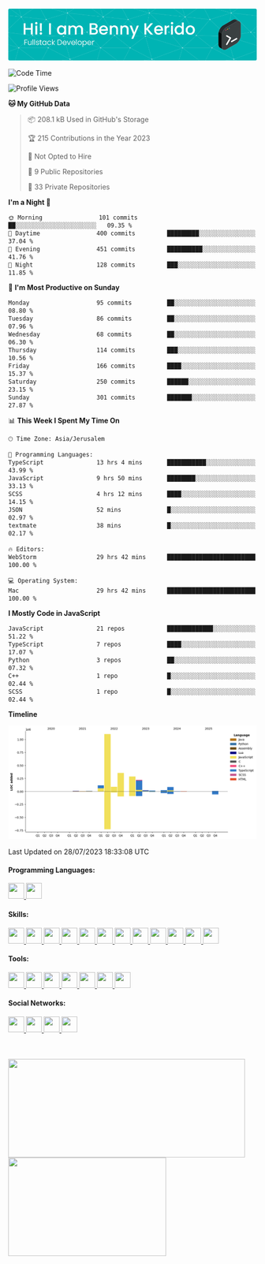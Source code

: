 ![Header](./header.png)


<!--START_SECTION:waka-->
![Code Time](http://img.shields.io/badge/Code%20Time-74%20hrs%2026%20mins-blue)

![Profile Views](http://img.shields.io/badge/Profile%20Views-55-blue)

**🐱 My GitHub Data** 

> 📦 208.1 kB Used in GitHub's Storage 
 > 
> 🏆 215 Contributions in the Year 2023
 > 
> 🚫 Not Opted to Hire
 > 
> 📜 9 Public Repositories 
 > 
> 🔑 33 Private Repositories 
 > 
**I'm a Night 🦉** 

```text
🌞 Morning                101 commits         ██░░░░░░░░░░░░░░░░░░░░░░░   09.35 % 
🌆 Daytime                400 commits         █████████░░░░░░░░░░░░░░░░   37.04 % 
🌃 Evening                451 commits         ██████████░░░░░░░░░░░░░░░   41.76 % 
🌙 Night                  128 commits         ███░░░░░░░░░░░░░░░░░░░░░░   11.85 % 
```
📅 **I'm Most Productive on Sunday** 

```text
Monday                   95 commits          ██░░░░░░░░░░░░░░░░░░░░░░░   08.80 % 
Tuesday                  86 commits          ██░░░░░░░░░░░░░░░░░░░░░░░   07.96 % 
Wednesday                68 commits          ██░░░░░░░░░░░░░░░░░░░░░░░   06.30 % 
Thursday                 114 commits         ███░░░░░░░░░░░░░░░░░░░░░░   10.56 % 
Friday                   166 commits         ████░░░░░░░░░░░░░░░░░░░░░   15.37 % 
Saturday                 250 commits         ██████░░░░░░░░░░░░░░░░░░░   23.15 % 
Sunday                   301 commits         ███████░░░░░░░░░░░░░░░░░░   27.87 % 
```


📊 **This Week I Spent My Time On** 

```text
🕑︎ Time Zone: Asia/Jerusalem

💬 Programming Languages: 
TypeScript               13 hrs 4 mins       ███████████░░░░░░░░░░░░░░   43.99 % 
JavaScript               9 hrs 50 mins       ████████░░░░░░░░░░░░░░░░░   33.13 % 
SCSS                     4 hrs 12 mins       ████░░░░░░░░░░░░░░░░░░░░░   14.15 % 
JSON                     52 mins             █░░░░░░░░░░░░░░░░░░░░░░░░   02.97 % 
textmate                 38 mins             █░░░░░░░░░░░░░░░░░░░░░░░░   02.17 % 

🔥 Editors: 
WebStorm                 29 hrs 42 mins      █████████████████████████   100.00 % 

💻 Operating System: 
Mac                      29 hrs 42 mins      █████████████████████████   100.00 % 
```

**I Mostly Code in JavaScript** 

```text
JavaScript               21 repos            █████████████░░░░░░░░░░░░   51.22 % 
TypeScript               7 repos             ████░░░░░░░░░░░░░░░░░░░░░   17.07 % 
Python                   3 repos             ██░░░░░░░░░░░░░░░░░░░░░░░   07.32 % 
C++                      1 repo              █░░░░░░░░░░░░░░░░░░░░░░░░   02.44 % 
SCSS                     1 repo              █░░░░░░░░░░░░░░░░░░░░░░░░   02.44 % 
```



**Timeline**

![Lines of Code chart](https://raw.githubusercontent.com/bennykerido/bennykerido/main/assets/bar_graph.png)


 Last Updated on 28/07/2023 18:33:08 UTC
<!--END_SECTION:waka-->

<div>
  <h4>Programming Languages:</h4>
      <a href="#">
  <img height="32" width="32" src="https://cdn.simpleicons.org/javascript" />
  </a>
    <a href="#">
  <img height="32" width="32" src="https://cdn.simpleicons.org/python" />
  </a>
</div>
<div class="row">
  <h4>Skills:</h4>

  <a href="#">
  <img height="32" width="32" src="https://cdn.simpleicons.org/typescript" />
  </a>

  <a href="#">
  <img height="32" width="32" src="https://cdn.simpleicons.org/react" />
  </a>
  <a href="#">
  <img height="32" width="32" src="https://cdn.simpleicons.org/reactrouter" />
  </a>
  <a href="#">
  <img height="32" width="32" src="https://cdn.simpleicons.org/nodedotjs" />
  </a>
  <a href="#">
  <img height="32" width="32" src="https://cdn.simpleicons.org/express" />
  </a>
  <a href="#">
  <img height="32" width="32" src="https://cdn.simpleicons.org/nestjs" />
  </a>
  <a href="#">
  <img height="32" width="32" src="https://cdn.simpleicons.org/nextdotjs" />
  </a>
  <a href="#">
  <img height="32" width="32" src="https://cdn.simpleicons.org/html5" />
  </a>
  <a href="#">
  <img height="32" width="32" src="https://cdn.simpleicons.org/css3"/>
  </a>
  <a href="#">
    <img height="32" width="32" src="https://cdn.simpleicons.org/cssmodules" />
  </a>
  <a href="#">
    <img height="32" width="32" src="https://cdn.simpleicons.org/sass" />
  </a>
  <a href="#">
    <img height="32" width="32" src="https://cdn.simpleicons.org/php" />
  </a>
</div>

<div class="row">
  <h4>Tools:</h4>
  <a href="#">
  <img height="32" width="32" src="https://cdn.simpleicons.org/webstorm" />
  </a>
  <a href="#">
  <img height="32" width="32" src="https://cdn.simpleicons.org/phpstorm" />
  </a>
    <a href="#">
  <img height="32" width="32" src="https://cdn.simpleicons.org/pycharm" />
  </a>
  <a href="#">
  <img height="32" width="32" src="https://cdn.simpleicons.org/visualstudiocode" />
  </a>
  <a href="#">
    <img height="32" width="32" src="https://cdn.simpleicons.org/npm" />
  </a>
    <a href="#">
  <img height="32" width="32" src="https://cdn.simpleicons.org/intellijidea" />
  </a>
    <a href="#">
  <img height="32" width="32" src="https://cdn.simpleicons.org/eclipseide" />
  </a>
</div>


<div class="row">
  <h4>Social Networks:</h4>
  <a href="https://www.linkedin.com/in/bennykerido">
    <img height="32" width="32" src="https://cdn.simpleicons.org/linkedin" />
  </a>
  <a href="https://www.facebook.com/benny.kerido">
    <img height="32" width="32" src="https://cdn.simpleicons.org/facebook" />
  </a>
  <a href="https://www.instagram.com/bennykerido">
    <img height="32" width="32" src="https://cdn.simpleicons.org/instagram" />
  </a>
    <a href="https://www.github.com/bennykerido">
    <img height="32" width="32" src="https://cdn.simpleicons.org/github" />
  </a>
</div>
<br/>
<br/>
<br/>

<a href="https://github.com/bennykerido">
  <img height=200 width=480 align="center" src="https://github-readme-stats.vercel.app/api?username=bennykerido&hide=prs,contribs&show_icons=true&card_width=320" />
</a>
<a href="https://github.com/bennykerido">
  <img height=200 width=320 align="center" src="https://github-readme-stats.vercel.app/api/top-langs/?username=bennykerido&layout=compact&card_width=320" />
</a>

